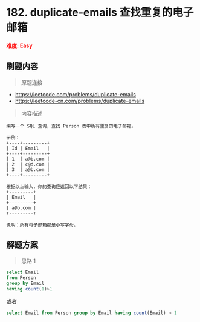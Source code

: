 # 182. duplicate-emails 查找重复的电子邮箱

**<font color=red>难度: Easy</font>**

## 刷题内容

> 原题连接

* https://leetcode.com/problems/duplicate-emails
* https://leetcode-cn.com/problems/duplicate-emails

> 内容描述

```
编写一个 SQL 查询，查找 Person 表中所有重复的电子邮箱。

示例：
+----+---------+
| Id | Email   |
+----+---------+
| 1  | a@b.com |
| 2  | c@d.com |
| 3  | a@b.com |
+----+---------+

根据以上输入，你的查询应返回以下结果：
+---------+
| Email   |
+---------+
| a@b.com |
+---------+

说明：所有电子邮箱都是小写字母。
```

## 解题方案

> 思路 1

```sql
select Email
from Person
group by Email
having count(1)>1
```

或者

```sql
select Email from Person group by Email having count(Email) > 1
```
